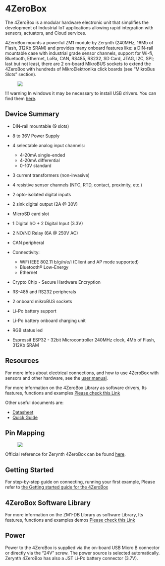 # **4ZeroBox**

The 4ZeroBox is a modular hardware electronic unit that simplifies the development of Industrial IoT applications allowing rapid integration with sensors, actuators, and Cloud services.

4ZeroBox mounts a powerful ZM1 module by Zerynth (240MHz, 16Mb of Flash, 312Kb SRAM) and provides many onboard features like: a DIN-rail mountable case with industrial grade sensor channels, support for Wi-fi, Bluetooth, Ethernet, LoRa, CAN, RS485, RS232, SD Card, JTAG, I2C, SPI; last but not least, there are 2 on-board MikroBUS sockets to extend the 4ZeroBox with hundreds of MikroElektronika click boards (see “MikroBus Slots” section).

<figure>
  <a data-fancybox="gallery" href="../img/4zerobox_v1.png">
  <img src="../img/4zerobox_v1.png" />
  </a>
</figure>

!!! warning
    In windows it may be necessary to install USB drivers. You can find them [here](http://www.wch-ic.com/downloads/CH341SER_ZIP.html).

## **Device Summary**

* DIN-rail mountable (9 slots)
    
* 8 to 36V Power Supply
    
* 4 selectable analog input channels:
    
    -   4-20mA single-ended
    -   4-20mA differential
    -   0-10V standard
    
* 3 current transformers (non-invasive)
    
* 4 resistive sensor channels (NTC, RTD, contact, proximity, etc.)
    
* 2 opto-isolated digital inputs
    
* 2 sink digital output (2A @ 30V)
    
* MicroSD card slot
    
* 1 Digital I/O + 2 Digital Input (3.3V)
    
* 2 NO/NC Relay (6A @ 250V AC)
    
* CAN peripheral
    
* Connectivity:
    
    -   WiFi IEEE 802.11 b/g/n/e/i (Client and AP mode supported)
    -   Bluetooth® Low-Energy
    -   Ethernet
    
* Crypto Chip - Secure Hardware Encryption
    
* RS-485 and RS232 peripherals
    
* 2 onboard mikroBUS sockets
    
* Li-Po battery support
    
* Li-Po battery onboard charging unit
    
* RGB status led
    
* Espressif ESP32 - 32bit Microcontroller 240MHz clock, 4Mb of Flash, 312Kb SRAM
    

## **Resources**

For more infos about electrical connections, and how to use 4ZeroBox with sensors and other hardware, see the  [user manual](https://www.zerynth.com/download/13894/).

For more information on the 4ZeroBox Library as software drivers, Its features, functions and examples
[Please check this Link](../../reference/reference/bsp/4zerobox_v9/)

Other useful documents are:

-   [Datasheet](https://www.zerynth.com/download/13895/)
-   [Quick Guide](https://www.zerynth.com/download/15283/)



## **Pin Mapping**

<figure>
  <a data-fancybox="gallery" href="../img/4zerobox-pin-map.jpg">
  <img src="../img/4zerobox-pin-map.jpg" />
  </a>
</figure>

Official reference for Zerynth 4ZeroBox can be found  [here](https://www.zerynth.com/4zeroplatform/).

## **Getting Started**

For step-by-step guide on connecting, running your first example, Please refer to [the Getting started guide for the 4ZeroBox](../../gettingstarted/4ZeroBox/)

## **4ZeroBox Software Library**

For more information on the ZM1-DB Library as software Library, Its features, functions and examples demos
[Please check this Link](../../reference/reference/bsp/4zerobox_v9/)


## **Power**

Power to the 4ZeroBox is supplied via the on-board USB Micro B connector or directly via the “24V” screw. The power source is selected automatically. Zerynth 4ZeroBox has also a JST Li-Po battery connector (3.7V).


<!--

## Flash Layout

The internal flash of the ESP32 module is organized in a single flash area with pages of 4096 bytes each. The flash starts at address 0x00000, but many areas are reserved for Esp32 IDF SDK and Zerynth OS. There exist two different layouts based on the presence of BLE support.

| Start address | Size  | Content                 |
|---------------|-------|-------------------------|
| 0x0000A000    | 20Kb  | Esp32 NVS area          |
| 0x0000F000    | 4Kb   | Esp32 PHY data          |
| 0x00010000    | 2Mb   | Zerynth OS              |
| 0x00210000    | 1Mb   | Zerynth Bytecode        |
| 0x00310000    | 3Mb   | Zerynth OTA             |
| 0x00920000    | 7040Kb| File System             |


-->
